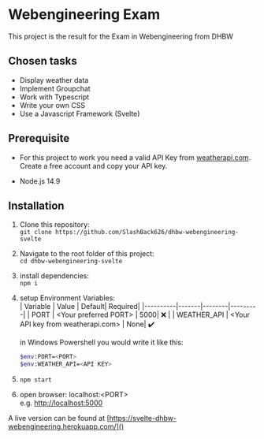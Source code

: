 # Webengineering Exam

This project is the result for the Exam in Webengineering from DHBW

## Chosen tasks

- Display weather data
- Implement Groupchat
- Work with Typescript
- Write your own CSS
- Use a Javascript Framework (Svelte)

## Prerequisite

- For this project to work you need a valid API Key from [weatherapi.com](https://www.weatherapi.com/). Create a free account and copy your API key.

- Node.js 14.9

## Installation

1. Clone this repository:<br>
   `git clone https://github.com/SlashBack626/dhbw-webengineering-svelte`

2. Navigate to the root folder of this project:<br>
   `cd dhbw-webengineering-svelte`

3. install dependencies:<br>
   `npm i`

4. setup Environment Variables:<br>
   | Variable | Value | Default| Required|
   |----------|-------|--------|---------|
   | PORT | \<Your preferred PORT> | 5000| :x: |
   | WEATHER_API | \<Your API key from weatherapi.com> | None| :heavy_check_mark:

   in Windows Powershell you would write it like this:<br>

   ```bash
   $env:PORT=<PORT>
   $env:WEATHER_API=<API KEY>
   ```

5. `npm start`

6. open browser: localhost:\<PORT><br>
   e.g. [http://localhost:5000](http://localhost:5000)

A live version can be found at [https://svelte-dhbw-webengineering.herokuapp.com/]()
